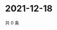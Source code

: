 # 2021-12-18

共 0 条

<!-- BEGIN WEIBO -->
<!-- 最后更新时间 Sat Dec 18 2021 07:00:33 GMT+0800 (China Standard Time) -->

<!-- END WEIBO -->
